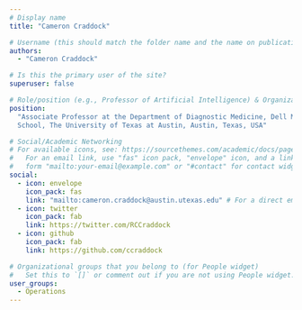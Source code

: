 ```yaml
---
# Display name
title: "Cameron Craddock"

# Username (this should match the folder name and the name on publications)
authors:
  - "Cameron Craddock"

# Is this the primary user of the site?
superuser: false

# Role/position (e.g., Professor of Artificial Intelligence) & Organizations/Affiliations
position:
  "Associate Professor at the Department of Diagnostic Medicine, Dell Medical
  School, The University of Texas at Austin, Austin, Texas, USA"

# Social/Academic Networking
# For available icons, see: https://sourcethemes.com/academic/docs/page-builder/#icons
#   For an email link, use "fas" icon pack, "envelope" icon, and a link in the
#   form "mailto:your-email@example.com" or "#contact" for contact widget.
social:
  - icon: envelope
    icon_pack: fas
    link: "mailto:cameron.craddock@austin.utexas.edu" # For a direct email link, use "mailto:test@example.org".
  - icon: twitter
    icon_pack: fab
    link: https://twitter.com/RCCraddock
  - icon: github
    icon_pack: fab
    link: https://github.com/ccraddock

# Organizational groups that you belong to (for People widget)
#   Set this to `[]` or comment out if you are not using People widget.
user_groups:
  - Operations
---
```

